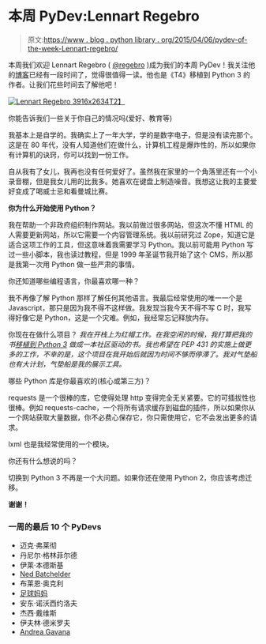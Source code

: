 # 本周 PyDev:Lennart Regebro

> 原文:[https://www . blog . python library . org/2015/04/06/pydev-of-the-week-Lennart-regebro/](https://www.blog.pythonlibrary.org/2015/04/06/pydev-of-the-week-lennart-regebro/)

本周我们欢迎 Lennart Regebro ( [@regebro](https://twitter.com/regebro) )成为我们的本周 PyDev！我关注他的[博客](https://regebro.wordpress.com/)已经有一段时间了，觉得很值得一读。他也是《T4》移植到 Python 3 的作者。让我们花些时间去了解他吧！

[![Lennart Regebro 3916x2634](../Images/87333d895ca46ad515c039320809ca74.png)T2】](https://www.blog.pythonlibrary.org/wp-content/uploads/2015/01/Lennart-Regebro-3916x2634.jpg)

你能告诉我们一些关于你自己的情况吗(爱好、教育等)

我基本上是自学的。我确实上了一年大学，学的是数字电子，但是没有读完那个。这是在 80 年代，没有人知道他们在做什么，计算机工程是爆炸性的，所以如果你有计算机的诀窍，你可以找到一份工作。

自从我有了女儿，我再也没有任何爱好了。虽然我在家里的一个角落里还有一个小录音棚，但是我女儿用的比我多。她喜欢在键盘上制造噪音。我想这让我的主要爱好变成了喝威士忌和看曼城比赛。

**你为什么开始使用 Python？**

我在帮助一个非政府组织制作网站。我以前做过很多网站，但这次不懂 HTML 的人需要更新网站，所以它需要一个内容管理系统。我以前研究过 Zope，知道它是适合这项工作的工具，但这意味着我需要学习 Python。我以前可能用 Python 写过一些小脚本，我也读过教程，但是 1999 年圣诞节我开始了这个 CMS，所以那是我第一次用 Python 做一些严肃的事情。

你还知道哪些编程语言，你最喜欢哪一种？

我不再像了解 Python 那样了解任何其他语言。我最后经常使用的唯一一个是 Javascript，那只是因为我不得不这样做。我发现当我今天不得不写 C 时，我写得好像它是 Python，这是一个灾难。例如，我经常忘记释放内存。

你现在在做什么项目？
 *我在开栈上为红帽工作。在我空闲的时候，我打算把我的书[移植到 Python 3](http://python3porting.com/bookindex.html) 做成一本社区驱动的书。我也希望在 PEP 431 的实施上做更多的工作，不幸的是，这个项目在我开始后就因为时间不够而停滞了。我对气垫船也有大计划，气垫船是我的展示工具。*

哪些 Python 库是你最喜欢的(核心或第三方)？

requests 是一个很棒的库，它使得处理 http 变得完全无关紧要。它的可插拔性也很棒。例如 requests-cache，一个将所有请求缓存到磁盘的插件，所以如果你从一个网站获取大量数据，你不必费心保存它，你只需使用它，它不会发出更多的请求。

lxml 也是我经常使用的一个模块。

你还有什么想说的吗？

切换到 Python 3 不再是一个大问题。如果你还在使用 Python 2，你应该考虑迁移。

**谢谢！**

### 一周的最后 10 个 PyDevs

*   迈克·弗莱彻
*   丹尼尔·格林菲尔德
*   伊莱·本德斯基
*   [Ned Batchelder](https://www.blog.pythonlibrary.org/2015/03/09/pydev-of-the-week-ned-batchelder/)
*   布莱恩·奥克利
*   [足球妈妈](https://www.blog.pythonlibrary.org/2015/02/23/pydev-of-the-week-maciej-fijalkowski/)
*   安东·诺沃西约洛夫
*   杰西·戴维斯
*   伊夫林·德米罗夫
*   [Andrea Gavana](https://www.blog.pythonlibrary.org/2015/01/26/pydev-of-the-week-andrea-gavana/)